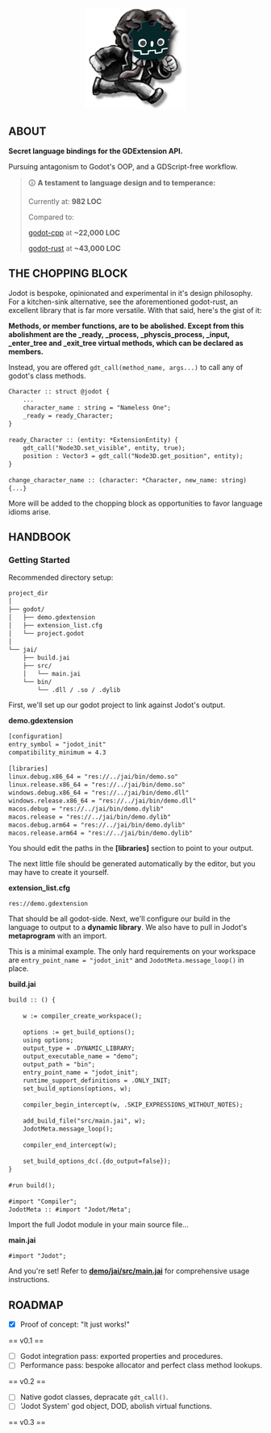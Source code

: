 <p align="center">
<img src="demo/godot/icon.png" alt="logo" width="200"/>
</p>

## ABOUT
**Secret language bindings for the GDExtension API.**

Pursuing antagonism to Godot's OOP, and a GDScript-free workflow.

> 🛈 **A testament to language design and to temperance:**
>
> Currently at: **982 LOC**
>
> Compared to:
>
> [godot-cpp](https://github.com/godotengine/godot-cpp) at **~22,000 LOC**
> 
> [godot-rust](https://github.com/godot-rust/gdext) at **~43,000 LOC**

## THE CHOPPING BLOCK

Jodot is bespoke, opinionated and experimental in it's design philosophy. For a kitchen-sink alternative, see the aforementioned godot-rust, an excellent library that is far more versatile. With that said, here's the gist of it:

**Methods, or member functions, are to be abolished. Except from this abolishment are the **_ready**, **_process**, **_physcis_process**, **_input**, **_enter_tree** and **_exit_tree** virtual methods, which can be declared as members.**

Instead, you are offered `gdt_call(method_name, args...)` to call any of godot's class methods.

```jai
Character :: struct @jodot {
    ...
    character_name : string = "Nameless One";
    _ready = ready_Character;
}

ready_Character :: (entity: *ExtensionEntity) {
    gdt_call("Node3D.set_visible", entity, true);
    position : Vector3 = gdt_call("Node3D.get_position", entity);
}

change_character_name :: (character: *Character, new_name: string) {...}
```

More will be added to the chopping block as opportunities to favor language idioms arise.

## HANDBOOK
### Getting Started
Recommended directory setup:
```
project_dir
│
├── godot/
│   ├── demo.gdextension
│   ├── extension_list.cfg
│   └── project.godot
│
└── jai/
    ├── build.jai
    ├── src/
    │   └── main.jai
    └── bin/
        └── .dll / .so / .dylib
```
First, we'll set up our godot project to link against Jodot's output.

**demo.gdextension**
```
[configuration]
entry_symbol = "jodot_init"
compatibility_minimum = 4.3

[libraries]
linux.debug.x86_64 = "res://../jai/bin/demo.so"
linux.release.x86_64 = "res://../jai/bin/demo.so"
windows.debug.x86_64 = "res://../jai/bin/demo.dll"
windows.release.x86_64 = "res://../jai/bin/demo.dll"
macos.debug = "res://../jai/bin/demo.dylib"
macos.release = "res://../jai/bin/demo.dylib"
macos.debug.arm64 = "res://../jai/bin/demo.dylib"
macos.release.arm64 = "res://../jai/bin/demo.dylib"
```
You should edit the paths in the **[libraries]** section to point to your output.

The next little file should be generated automatically by the editor, but you may have to create it yourself.

**extension_list.cfg**
```
res://demo.gdextension
```
That should be all godot-side. Next, we'll configure our build in the language to output to a **dynamic library**. We also have to pull in Jodot's **metaprogram** with an import.

This is a minimal example. The only hard requirements on your workspace are `entry_point_name = "jodot_init"` and `JodotMeta.message_loop()` in place.

**build.jai**
```jai
build :: () {

    w := compiler_create_workspace();

    options := get_build_options();
    using options;
    output_type = .DYNAMIC_LIBRARY;
    output_executable_name = "demo";
    output_path = "bin";
    entry_point_name = "jodot_init";
    runtime_support_definitions = .ONLY_INIT;
    set_build_options(options, w);

    compiler_begin_intercept(w, .SKIP_EXPRESSIONS_WITHOUT_NOTES);

    add_build_file("src/main.jai", w);
    JodotMeta.message_loop();

    compiler_end_intercept(w);

    set_build_options_dc(.{do_output=false});
}

#run build();

#import "Compiler";
JodotMeta :: #import "Jodot/Meta";
```

Import the full Jodot module in your main source file...

**main.jai**
```jai
#import "Jodot";
```
And you're set! Refer to [**demo/jai/src/main.jai**](https://github.com/paylanon/Jodot/blob/main/demo/jai/src/main.jai) for comprehensive usage instructions.

## ROADMAP

- [x] Proof of concept: "It just works!"

== v0.1 ==

- [ ] Godot integration pass: exported properties and procedures.
- [ ] Performance pass: bespoke allocator and perfect class method lookups.

== v0.2 ==

- [ ] Native godot classes, depracate `gdt_call()`.
- [ ] 'Jodot System' god object, DOD, abolish virtual functions.

== v0.3 ==
